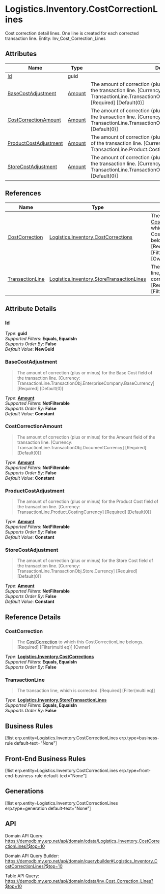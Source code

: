 # Logistics.Inventory.CostCorrectionLines

Cost correction detail lines. One line is created for each corrected transaction line. Entity: Inv_Cost_Correction_Lines

## Attributes

| Name | Type | Description |
| ---- | ---- | --- |
| [Id](Logistics.Inventory.CostCorrectionLines.md#Id) | guid |  
| [BaseCostAdjustment](Logistics.Inventory.CostCorrectionLines.md#BaseCostAdjustment) | [Amount](../data-types/Amount.md) | The amount of correction (plus or minus) for the Base Cost field of the transaction line. [Currency: TransactionLine.TransactionObj.EnterpriseCompany.BaseCurrency] [Required] [Default(0)] 
| [CostCorrectionAmount](Logistics.Inventory.CostCorrectionLines.md#CostCorrectionAmount) | [Amount](../data-types/Amount.md) | The amount of correction (plus or minus) for the Amount field of the transaction line. [Currency: TransactionLine.TransactionObj.DocumentCurrency] [Required] [Default(0)] 
| [ProductCostAdjustment](Logistics.Inventory.CostCorrectionLines.md#ProductCostAdjustment) | [Amount](../data-types/Amount.md) | The amount of correction (plus or minus) for the Product Cost field of the transaction line. [Currency: TransactionLine.Product.CostingCurrency] [Required] [Default(0)] 
| [StoreCostAdjustment](Logistics.Inventory.CostCorrectionLines.md#StoreCostAdjustment) | [Amount](../data-types/Amount.md) | The amount of correction (plus or minus) for the Store Cost field of the transaction line. [Currency: TransactionLine.TransactionObj.Store.Currency] [Required] [Default(0)] 

## References

| Name | Type | Description |
| ---- | ---- | --- |
| [CostCorrection](Logistics.Inventory.CostCorrectionLines.md#CostCorrection) | [Logistics.Inventory.CostCorrections](Logistics.Inventory.CostCorrections.md) | The [CostCorrection](Logistics.Inventory.CostCorrectionLines.md#CostCorrection) to which this CostCorrectionLine belongs. [Required] [Filter(multi eq)] [Owner] |
| [TransactionLine](Logistics.Inventory.CostCorrectionLines.md#TransactionLine) | [Logistics.Inventory.StoreTransactionLines](Logistics.Inventory.StoreTransactionLines.md) | The transaction line, which is corrected. [Required] [Filter(multi eq)] |


## Attribute Details

### Id

_Type_: **guid**  
_Supported Filters_: **Equals, EqualsIn**  
_Supports Order By_: **False**  
_Default Value_: **NewGuid**  

### BaseCostAdjustment

> The amount of correction (plus or minus) for the Base Cost field of the transaction line. [Currency: TransactionLine.TransactionObj.EnterpriseCompany.BaseCurrency] [Required] [Default(0)]

_Type_: **[Amount](../data-types/Amount.md)**  
_Supported Filters_: **NotFilterable**  
_Supports Order By_: **False**  
_Default Value_: **Constant**  

### CostCorrectionAmount

> The amount of correction (plus or minus) for the Amount field of the transaction line. [Currency: TransactionLine.TransactionObj.DocumentCurrency] [Required] [Default(0)]

_Type_: **[Amount](../data-types/Amount.md)**  
_Supported Filters_: **NotFilterable**  
_Supports Order By_: **False**  
_Default Value_: **Constant**  

### ProductCostAdjustment

> The amount of correction (plus or minus) for the Product Cost field of the transaction line. [Currency: TransactionLine.Product.CostingCurrency] [Required] [Default(0)]

_Type_: **[Amount](../data-types/Amount.md)**  
_Supported Filters_: **NotFilterable**  
_Supports Order By_: **False**  
_Default Value_: **Constant**  

### StoreCostAdjustment

> The amount of correction (plus or minus) for the Store Cost field of the transaction line. [Currency: TransactionLine.TransactionObj.Store.Currency] [Required] [Default(0)]

_Type_: **[Amount](../data-types/Amount.md)**  
_Supported Filters_: **NotFilterable**  
_Supports Order By_: **False**  
_Default Value_: **Constant**  


## Reference Details

### CostCorrection

> The [CostCorrection](Logistics.Inventory.CostCorrectionLines.md#CostCorrection) to which this CostCorrectionLine belongs. [Required] [Filter(multi eq)] [Owner]

_Type_: **[Logistics.Inventory.CostCorrections](Logistics.Inventory.CostCorrections.md)**  
_Supported Filters_: **Equals, EqualsIn**  
_Supports Order By_: **False**  

### TransactionLine

> The transaction line, which is corrected. [Required] [Filter(multi eq)]

_Type_: **[Logistics.Inventory.StoreTransactionLines](Logistics.Inventory.StoreTransactionLines.md)**  
_Supported Filters_: **Equals, EqualsIn**  
_Supports Order By_: **False**  



## Business Rules

[!list erp.entity=Logistics.Inventory.CostCorrectionLines erp.type=business-rule default-text="None"]

## Front-End Business Rules

[!list erp.entity=Logistics.Inventory.CostCorrectionLines erp.type=front-end-business-rule default-text="None"]

## Generations

[!list erp.entity=Logistics.Inventory.CostCorrectionLines erp.type=generation default-text="None"]

## API

Domain API Query:
<https://demodb.my.erp.net/api/domain/odata/Logistics_Inventory_CostCorrectionLines?$top=10>

Domain API Query Builder:
<https://demodb.my.erp.net/api/domain/querybuilder#Logistics_Inventory_CostCorrectionLines?$top=10>

Table API Query:
<https://demodb.my.erp.net/api/domain/odata/Inv_Cost_Correction_Lines?$top=10>

